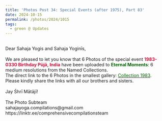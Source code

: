 ```yaml
---
title: 'Photos Post 34: Special Events (after 1975), Part 83'
date: 2024-10-15
permalink: /photos/2024/1015
tags:
  - green @ Updates
---
```


<p>
<br>
Dear Sahaja Yogis and Sahaja Yoginīs,<br>
<br>
We are pleased to let you know that 6 Photos of the special event <font color="Crimson"><b>1983-0330 Birthday Pūjā, India</b></font> have been uploaded to <font color="DarkGreen"><b>Eternal Moments</b></font>: 6 medium resolutions from the Named Collections.<br>
The direct link to the 6 Photos in the smallest gallery: <a href="https://eternalmoments.smugmug.com/Collections/Raj-Kunwar-Raul-Collection/1983"><font color="DarkGreen">Collection 1983</font></a>.<br>
Please kindly share the links with all our brothers and sisters.<br>
<br>
Jay Śhrī Mātājī!<br>
<br>
The Photo Subteam<br>
sahajayoga.compilations@gmail.com<br>
https://linktr.ee/comprehensivecompilationsteam
</p>
